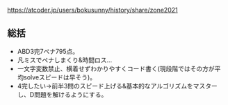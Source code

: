 https://atcoder.jp/users/bokusunny/history/share/zone2021
## 総括
- ABD3完7ペナ795点。
- 凡ミスでペナしまくり&時間ロス...
- 一文字変数禁止、横着せずわかりやすくコード書く(現段階ではその方が平均solveスピードは早そう)。
- 4完したい→前半3問のスピード上げる&基本的なアルゴリズムをマスターし、D問題を解けるようにする。
